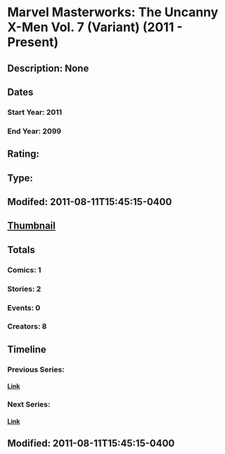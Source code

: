 # Marvel Masterworks: The Uncanny X-Men Vol. 7 (Variant) (2011 - Present)
## Description: None
## Dates
### Start Year: 2011
### End Year: 2099
## Rating: 
## Type: 
## Modifed: 2011-08-11T15:45:15-0400
## [Thumbnail](http://i.annihil.us/u/prod/marvel/i/mg/c/30/4c4de95aa333e.jpg)
## Totals
### Comics: 1
### Stories: 2
### Events: 0
### Creators: 8
## Timeline
### Previous Series: 
#### [Link]()
### Next Series: 
#### [Link]()
## Modified: 2011-08-11T15:45:15-0400